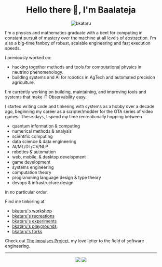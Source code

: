<h1 align="center">Hello there 👋, I'm Baalateja</h1>

<div align="center"> 
  <img src="https://komarev.com/ghpvc/?username=bkataru" alt="bkataru" /> 
</div>

I'm a physics and mathematics graduate with a bent for computing in constant pursuit of mastery over the machine at all levels of abstraction. I'm also a big-time fanboy of robust, scalable engineering and fast execution speeds. 

I previously worked on:
- hacking together methods and tools for computational physics in neutrino phenomenology.
- building systems and AI for robotics in AgTech and automated precision agriculture.

I'm currently working on building, maintaining, and improving tools and systems that make IT Observability easy.

I started writing code and tinkering with systems as a hobby over a decade ago, beginning my career as a scripter/modder for the GTA series of video games. These days, I spend my time recreationally hopping between

- quantum information & computing
- numerical methods & analysis
- scientific computing
- data science & data engineering
- AI/ML/DL/CV/NLP
- robotics & automation
- web, mobile, & desktop development
- game development
- systems engineering
- computation theory
- programming language design & type theory
- devops & infrastructure design

in no particular order. 

Find me tinkering at

- [bkataru's workshop](https://github.com/bkataru-workshop)
- [bkataru's recreations](https://github.com/bkataru-recreations)
- [bkataru's experiments](https://github.com/bkataru-experiments)
- [bkataru's playgrounds](https://github.com/bkataru-playgrounds)
- [bkataru's forks](https://github.com/bkataru-forks)

Check out [The Impulses Project](https://github.com/impulsesproject), my love letter to the field of software engineering.

---

<div align="center"> 
  <img src="https://github-readme-stats.vercel.app/api/top-langs/?username=bkataru&langs_count=20&theme=merko&layout=donut-vertical">
  <img src="https://github-readme-stats.vercel.app/api?username=bkataru&show=reviews,discussions_started,discussions_answered,prs_merged,prs_merged_percentage&show_icons=true&theme=merko&rank_icon=percentile">
</div>

<!--
**BK-Modding/BK-Modding** is a ✨ _special_ ✨ repository because its `README.md` (this file) appears on your GitHub profile.

Here are some ideas to get you started:

- 🔭 I’m currently working on ...
- 🌱 I’m currently learning ...
- 👯 I’m looking to collaborate on ...
- 🤔 I’m looking for help with ...
- 💬 Ask me about ...
- 📫 How to reach me: ...
- 😄 Pronouns: ...
- ⚡ Fun fact: ...
-->
